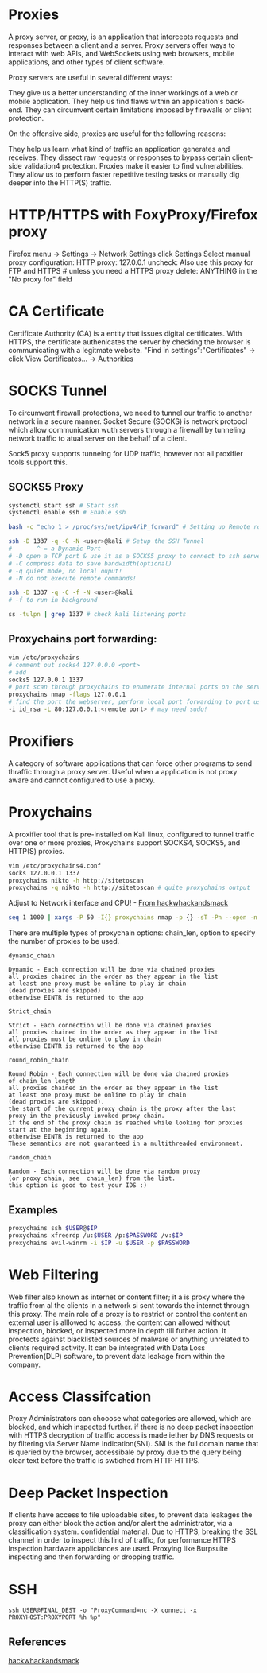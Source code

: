 # Proxies

A proxy server, or proxy, is an application that intercepts requests and responses between a client and a server. Proxy servers offer ways to interact with web APIs, and WebSockets using web browsers, mobile applications, and other types of client software.

Proxy servers are useful in several different ways:

They give us a better understanding of the inner workings of a web or mobile application.
They help us find flaws within an application's back-end.
They can circumvent certain limitations imposed by firewalls or client protection.

On the offensive side, proxies are useful for the following reasons:

They help us learn what kind of traffic an application generates and receives.
They dissect raw requests or responses to bypass certain client-side validation4 protection.
Proxies make it easier to find vulnerabilities.
They allow us to perform faster repetitive testing tasks or manually dig deeper into the HTTP(S) traffic.


# HTTP/HTTPS with FoxyProxy/Firefox proxy
Firefox menu -> Settings -> Network Settings click Settings
Select manual proxy configuration:
        HTTP proxy: 127.0.0.1
        uncheck: Also use this proxy for FTP and HTTPS # unless you need a HTTPS proxy
        delete: ANYTHING in the "No proxy for" field

# CA Certificate 
Certificate Authority (CA) is a entity that issues digital certificates. With HTTPS, the certificate authenicates the server by checking the browser is communicating with a legitmate website.
"Find in settings":"Certificates" -> click View Certificates... ->  Authorities

# SOCKS Tunnel

To circumvent firewall protections, we need to tunnel our traffic to another network in a secure manner.
Socket Secure (SOCKS) is network protoocl which allow communication wuth servers through a firewall by tunneling network traffic to atual server on the behalf of a client.

Sock5 proxy supports tunneing for UDP traffic, however not all proxifier tools support this.

## SOCKS5 Proxy 
```bash
systemctl start ssh # Start ssh
systemctl enable ssh # Enable ssh

bash -c "echo 1 > /proc/sys/net/ipv4/iP_forward" # Setting up Remote routing

ssh -D 1337 -q -C -N <user>@kali # Setup the SSH Tunnel 
#       ^-= a Dynamic Port 
# -D open a TCP port & use it as a SOCKS5 proxy to connect to ssh server
# -C compress data to save bandwidth(optional)
# -q quiet mode, no local ouput!
# -N do not execute remote commands!

ssh -D 1337 -q -C -f -N <user>@kali
# -f to run in background

ss -tulpn | grep 1337 # check kali listening ports
```

## Proxychains port forwarding:
```bash
vim /etc/proxychains
# comment out socks4 127.0.0.0 <port>
# add 
socks5 127.0.0.1 1337
# port scan through proxychains to enumerate internal ports on the server using proxychains:
proxychains nmap -flags 127.0.0.1
# find the port the webserver, perform local port forwarding to port using ssh 
-i id_rsa -L 80:127.0.0.1:<remote port> # may need sudo!
```

# Proxifiers

A category of software applications that can force other programs to send thraffic through a proxy server. Useful when a application is not proxy aware and cannot configured to use a proxy.

# Proxychains

A proxifier tool that is pre-installed on Kali linux, configured to tunnel traffic over one or more proxies, Proxychains support SOCKS4, SOCKS5, and HTTP(S) proxies.
```bash
vim /etc/proxychains4.conf
socks 127.0.0.1 1337
proxychains nikto -h http://sitetoscan
proxychains -q nikto -h http://sitetoscan # quite proxychains output 
```

Adjust to Network interface and CPU! - [From hackwhackandsmack](https://www.hackwhackandsmack.com/?p=1021)
```bash
seq 1 1000 | xargs -P 50 -I{} proxychains nmap -p {} -sT -Pn --open -n -T4 --min-parallelism 100 --min-rate 1 --oG proxychains_nmap --append-output <IP Address>
```


There are multiple types of proxychain options: 
	chain_len, option to specify the number of proxies to be used.	
```
dynamic_chain

Dynamic - Each connection will be done via chained proxies
all proxies chained in the order as they appear in the list
at least one proxy must be online to play in chain
(dead proxies are skipped)
otherwise EINTR is returned to the app

Strict_chain

Strict - Each connection will be done via chained proxies
all proxies chained in the order as they appear in the list
all proxies must be online to play in chain
otherwise EINTR is returned to the app

round_robin_chain

Round Robin - Each connection will be done via chained proxies
of chain_len length
all proxies chained in the order as they appear in the list
at least one proxy must be online to play in chain
(dead proxies are skipped).
the start of the current proxy chain is the proxy after the last
proxy in the previously invoked proxy chain.
if the end of the proxy chain is reached while looking for proxies
start at the beginning again.
otherwise EINTR is returned to the app
These semantics are not guaranteed in a multithreaded environment.

random_chain

Random - Each connection will be done via random proxy
(or proxy chain, see  chain_len) from the list.
this option is good to test your IDS :)
```

## Examples
```bash
proxychains ssh $USER@$IP
proxychains xfreerdp /u:$USER /p:$PASSWORD /v:$IP
proxychains evil-winrm -i $IP -u $USER -p $PASSWORD    
```


# Web Filtering 

Web filter also known as internet or content filter; it a is proxy where the traffic from al the clients in a network si sent towards the internet through this proxy. The main role of a proxy is to restrict or control the content an external user is alllowed to access, the content can allowed without inspection, blocked, or inspected more in depth till futher action. It proctects against blacklisted sources of malware or anything unrelated to clients required activity. It can be intergrated with Data Loss Prevention(DLP) software, to prevent data leakage from within the company.

# Access Classifcation

Proxy Administrators can chooose what categories are allowed, which are blocked, and which inspected further. if there is no deep packet inspection with HTTPS decryption of traffic access is made iether by DNS requests or by filtering via Server Name Indication(SNI). SNI is the full domain name that is queried by the browser, accessibale by proxy due to the query being clear text before the traffic is swtiched from HTTP HTTPS.

# Deep Packet Inspection

If clients have access to file uploadable sites, to prevent data leakages the proxy can either block the action and/or alert the administrator, via a classification system. confidential material. Due to HTTPS, breaking the SSL channel in order to inspect this lind of traffic, for performance HTTPS Inspection hardware appliciances are used. Proxying like Burpsuite inspecting and then forwarding or dropping traffic.

# SSH 

```
ssh USER@FINAL_DEST -o "ProxyCommand=nc -X connect -x PROXYHOST:PROXYPORT %h %p"
```

## References

[hackwhackandsmack](https://www.hackwhackandsmack.com/?p=1021)